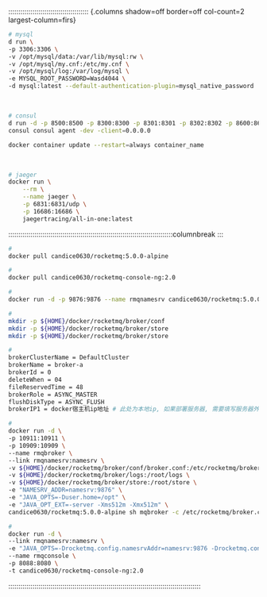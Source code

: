 :::::::::::::::::::::::::::::::::::::::: {.columns shadow=off border=off col-count=2 largest-column=firs}

```bash
# mysql 
d run \
-p 3306:3306 \
-v /opt/mysql/data:/var/lib/mysql:rw \
-v /opt/mysql/my.cnf:/etc/my.cnf \
-v /opt/mysql/log:/var/log/mysql \
-e MYSQL_ROOT_PASSWORD=Wasd4044 \
-d mysql:latest --default-authentication-plugin=mysql_native_password
```

</br>

```bash
# consul
d run -d -p 8500:8500 -p 8300:8300 -p 8301:8301 -p 8302:8302 -p 8600:8600/udp \
consul consul agent -dev -client=0.0.0.0

docker container update --restart=always container_name
```

</br>

```bash
# jaeger
docker run \
	--rm \
	--name jaeger \
	-p 6831:6831/udp \
	-p 16686:16686 \
	jaegertracing/all-in-one:latest
```

::::::::::::::::::::::::::::::::::::::::::::::::::::::::::::::::::::::::::::::::::columnbreak
:::

```bash
# 
docker pull candice0630/rocketmq:5.0.0-alpine

#
docker pull candice0630/rocketmq-console-ng:2.0

# 
docker run -d -p 9876:9876 --name rmqnamesrv candice0630/rocketmq:5.0.0-alpine sh mqnamesrv

# 
mkdir -p ${HOME}/docker/rocketmq/broker/conf
mkdir -p ${HOME}/docker/rocketmq/broker/store
mkdir -p ${HOME}/docker/rocketmq/broker/store

# 
brokerClusterName = DefaultCluster
brokerName = broker-a
brokerId = 0
deleteWhen = 04
fileReservedTime = 48
brokerRole = ASYNC_MASTER
flushDiskType = ASYNC_FLUSH
brokerIP1 = docker宿主机ip地址 # 此处为本地ip, 如果部署服务器, 需要填写服务器外网ip

# 
docker run -d \
-p 10911:10911 \
-p 10909:10909 \
--name rmqbroker \
--link rmqnamesrv:namesrv \
-v ${HOME}/docker/rocketmq/broker/conf/broker.conf:/etc/rocketmq/broker.conf \
-v ${HOME}/docker/rocketmq/broker/logs:/root/logs \
-v ${HOME}/docker/rocketmq/broker/store:/root/store \
-e "NAMESRV_ADDR=namesrv:9876" \
-e "JAVA_OPTS=-Duser.home=/opt" \
-e "JAVA_OPT_EXT=-server -Xms512m -Xmx512m" \
candice0630/rocketmq:5.0.0-alpine sh mqbroker -c /etc/rocketmq/broker.conf

# 
docker run -d \
--link rmqnamesrv:namesrv \
-e "JAVA_OPTS=-Drocketmq.config.namesrvAddr=namesrv:9876 -Drocketmq.config.isVIPChannel=false" \
--name rmqconsole \
-p 8088:8080 \
-t candice0630/rocketmq-console-ng:2.0
```

::::::::::::::::::::::::::::::::::::::::::::::::::::::::::::::::::::::::::::::::::::::::::::::::
